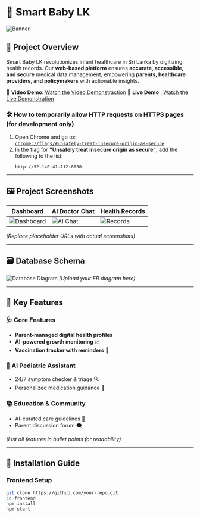 # 📌 Smart Baby LK


![Banner](https://github.com/user-attachments/assets/9713ad28-915a-4860-bd6f-3e8afd5a743c)

## 🏥 Project Overview
Smart Baby LK revolutionizes infant healthcare in Sri Lanka by digitizing health records. Our **web-based platform** ensures **accurate, accessible, and secure** medical data management, empowering **parents, healthcare providers, and policymakers** with actionable insights. 

🔗 **Video Demo**: [Watch the Video Demonstraction](https://drive.google.com/file/d/1HF6YnXnPwD6rbRoZwCZI1V4LputIrp2B/view?usp=drive_link)
🔗 **Live Demo** : [Watch the Live Demonstration](https://smartbabylk.vercel.app/)

### 🛠️ How to temporarily allow HTTP requests on HTTPS pages (for development only)
1. Open Chrome and go to:  
   [`chrome://flags/#unsafely-treat-insecure-origin-as-secure`](chrome://flags/#unsafely-treat-insecure-origin-as-secure)
2. In the flag for **"Unsafely treat insecure origin as secure"**, add the following to the list:
   ```http
   http://52.140.41.112:8080

---

## 🖼️ Project Screenshots
| Dashboard | AI Doctor Chat | Health Records |
|-----------|----------------|----------------|
| ![Dashboard](https://via.placeholder.com/300x200?text=Dashboard) | ![AI Chat](https://via.placeholder.com/300x200?text=AI+Doctor) | ![Records](https://via.placeholder.com/300x200?text=Health+Data) |

*(Replace placeholder URLs with actual screenshots)*

---

## 🗃️ Database Schema
![Database Diagram](https://via.placeholder.com/600x400?text=Database+Schema+Image) *(Upload your ER diagram here)*

---

## 🚀 Key Features
### 🩺 Core Features
- **Parent-managed digital health profiles**
- **AI-powered growth monitoring** 📈
- **Vaccination tracker with reminders** 💉

### 🤖 AI Pediatric Assistant
- 24/7 symptom checker & triage 🔍
- Personalized medication guidance 💊

### 📚 Education & Community
- AI-curated care guidelines 📝
- Parent discussion forum 🗨️

*(List all features in bullet points for readability)*

---

## 🔨 Installation Guide
### Frontend Setup
```bash
git clone https://github.com/your-repo.git
cd frontend
npm install
npm start
